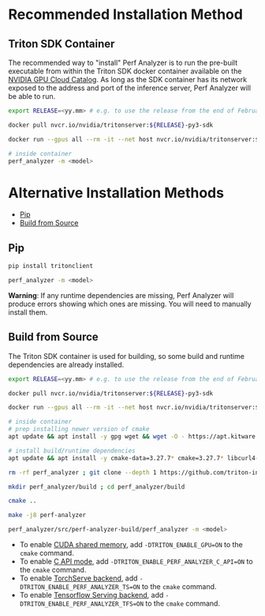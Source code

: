 <!--
Copyright (c) 2023, NVIDIA CORPORATION & AFFILIATES. All rights reserved.

Redistribution and use in source and binary forms, with or without
modification, are permitted provided that the following conditions
are met:
 * Redistributions of source code must retain the above copyright
   notice, this list of conditions and the following disclaimer.
 * Redistributions in binary form must reproduce the above copyright
   notice, this list of conditions and the following disclaimer in the
   documentation and/or other materials provided with the distribution.
 * Neither the name of NVIDIA CORPORATION nor the names of its
   contributors may be used to endorse or promote products derived
   from this software without specific prior written permission.

THIS SOFTWARE IS PROVIDED BY THE COPYRIGHT HOLDERS ``AS IS'' AND ANY
EXPRESS OR IMPLIED WARRANTIES, INCLUDING, BUT NOT LIMITED TO, THE
IMPLIED WARRANTIES OF MERCHANTABILITY AND FITNESS FOR A PARTICULAR
PURPOSE ARE DISCLAIMED.  IN NO EVENT SHALL THE COPYRIGHT OWNER OR
CONTRIBUTORS BE LIABLE FOR ANY DIRECT, INDIRECT, INCIDENTAL, SPECIAL,
EXEMPLARY, OR CONSEQUENTIAL DAMAGES (INCLUDING, BUT NOT LIMITED TO,
PROCUREMENT OF SUBSTITUTE GOODS OR SERVICES; LOSS OF USE, DATA, OR
PROFITS; OR BUSINESS INTERRUPTION) HOWEVER CAUSED AND ON ANY THEORY
OF LIABILITY, WHETHER IN CONTRACT, STRICT LIABILITY, OR TORT
(INCLUDING NEGLIGENCE OR OTHERWISE) ARISING IN ANY WAY OUT OF THE USE
OF THIS SOFTWARE, EVEN IF ADVISED OF THE POSSIBILITY OF SUCH DAMAGE.
-->

# Recommended Installation Method

## Triton SDK Container

The recommended way to "install" Perf Analyzer is to run the pre-built
executable from within the Triton SDK docker container available on the
[NVIDIA GPU Cloud Catalog](https://ngc.nvidia.com/catalog/containers/nvidia:tritonserver).
As long as the SDK container has its network exposed to the address and port of
the inference server, Perf Analyzer will be able to run.

```bash
export RELEASE=<yy.mm> # e.g. to use the release from the end of February of 2023, do `export RELEASE=23.02`

docker pull nvcr.io/nvidia/tritonserver:${RELEASE}-py3-sdk

docker run --gpus all --rm -it --net host nvcr.io/nvidia/tritonserver:${RELEASE}-py3-sdk

# inside container
perf_analyzer -m <model>
```

# Alternative Installation Methods

- [Pip](#pip)
- [Build from Source](#build-from-source)

## Pip

```bash
pip install tritonclient

perf_analyzer -m <model>
```

**Warning**: If any runtime dependencies are missing, Perf Analyzer will produce
errors showing which ones are missing. You will need to manually install them.

## Build from Source

The Triton SDK container is used for building, so some build and runtime
dependencies are already installed.

```bash
export RELEASE=<yy.mm> # e.g. to use the release from the end of February of 2023, do `export RELEASE=23.02`

docker pull nvcr.io/nvidia/tritonserver:${RELEASE}-py3-sdk

docker run --gpus all --rm -it --net host nvcr.io/nvidia/tritonserver:${RELEASE}-py3-sdk

# inside container
# prep installing newer version of cmake
apt update && apt install -y gpg wget && wget -O - https://apt.kitware.com/keys/kitware-archive-latest.asc 2>/dev/null | gpg --dearmor - | tee /usr/share/keyrings/kitware-archive-keyring.gpg >/dev/null && . /etc/os-release && echo "deb [signed-by=/usr/share/keyrings/kitware-archive-keyring.gpg] https://apt.kitware.com/ubuntu/ $UBUNTU_CODENAME main" | tee /etc/apt/sources.list.d/kitware.list >/dev/null

# install build/runtime dependencies
apt update && apt install -y cmake-data=3.27.7* cmake=3.27.7* libcurl4-openssl-dev rapidjson-dev

rm -rf perf_analyzer ; git clone --depth 1 https://github.com/triton-inference-server/perf_analyzer

mkdir perf_analyzer/build ; cd perf_analyzer/build

cmake ..

make -j8 perf-analyzer

perf_analyzer/src/perf-analyzer-build/perf_analyzer -m <model>
```

- To enable
  [CUDA shared memory](input_data.md#shared-memory), add
  `-DTRITON_ENABLE_GPU=ON` to the `cmake` command.
- To enable
  [C API mode](benchmarking.md#benchmarking-triton-directly-via-c-api), add
  `-DTRITON_ENABLE_PERF_ANALYZER_C_API=ON` to the `cmake` command.
- To enable [TorchServe backend](benchmarking.md#benchmarking-torchserve), add
  `-DTRITON_ENABLE_PERF_ANALYZER_TS=ON` to the `cmake` command.
- To enable
  [Tensorflow Serving backend](benchmarking.md#benchmarking-tensorflow-serving),
  add `-DTRITON_ENABLE_PERF_ANALYZER_TFS=ON` to the `cmake` command.
